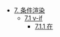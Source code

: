 - [7. 条件渲染](#7-%E6%9D%A1%E4%BB%B6%E6%B8%B2%E6%9F%93)
    - [7.1 v-if](#71-v-if)
        - [7.1.1 在 <template> 元素上使用 v-if 条件渲染分组](#711-%E5%9C%A8-template-%E5%85%83%E7%B4%A0%E4%B8%8A%E4%BD%BF%E7%94%A8-v-if-%E6%9D%A1%E4%BB%B6%E6%B8%B2%E6%9F%93%E5%88%86%E7%BB%84)
        - [7.1.2 v-else](#712-v-else)
        - [7.1.3 v-else-if](#713-v-else-if)
        - [7.1.4 用 key 管理可复用的元素](#714-%E7%94%A8-key-%E7%AE%A1%E7%90%86%E5%8F%AF%E5%A4%8D%E7%94%A8%E7%9A%84%E5%85%83%E7%B4%A0)
    - [7.2 v-show](#72-v-show)
    - [7.3 v-if vs v-show](#73-v-if-vs-v-show)
    - [7.4 v-if 与 v-for 一起使用](#74-v-if-%E4%B8%8E-v-for-%E4%B8%80%E8%B5%B7%E4%BD%BF%E7%94%A8)

# 7. 条件渲染

## 7.1 v-if

在字符串模板中，比如 Handlebars，我们得像这样写一个条件块：

    <!-- Handlebars 模板 -->
    {{#if ok}}
        <h1>Yes</h1>
    {{/if}}

在 Vue 中，我们使用 `v-if` 指令实现同样的功能：

    <h1 v-if="ok">Yes</h1>

也可以用 `v-else` 添加一个“else 块”：

    <h1 v-if="ok">Yes</h1>
    <h1 v-else>No</h1>

### 7.1.1 在 <template> 元素上使用 v-if 条件渲染分组

因为 `v-if` 是一个指令，所以必须将它添加到一个元素上。
但是如果想切换多个元素呢？此时可以把一个 `<template>` 元素当做不可见的包裹元素，并在上面使用 `v-if`。
最终的渲染结果将不包含 `<template>` 元素。

查看：[./examples/ch07/1.template.html](./examples/ch07/1.template.html)

    <template v-if="ok">
        <h1>Title</h1>
        <p>Paragraph 1</p>
        <p>Paragraph 2</p>
    </template>

### 7.1.2 v-else

你可以使用 `v-else` 指令来表示 `v-if` 的“else 块”：

查看：[./examples/ch07/2.v-else.html](./examples/ch07/2.v-else.html)

    <div v-if="Math.random() > 0.5">
        Now you see me
    </div>
    <div v-else>
        Now you don't
    </div>


`v-else` 元素必须紧跟在带 `v-if` 或者 `v-else-if` 的元素的后面，
否则它将不会被识别。

### 7.1.3 v-else-if

`v-else-if`，顾名思义，充当 `v-if` 的“else-if 块”，可以连续使用：

查看：[./examples/ch07/3.v-else-if.html](./examples/ch07/3.v-else-if.html)

    <div v-if="type === 'A'">
        A
    </div>
    <div v-else-if="type === 'B'">
        B
    </div>
    <div v-else-if="type === 'C'">
        C
    </div>
    <div v-else>
        Not A/B/C
    </div>

类似于 `v-else`，`v-else-if` 也必须紧跟在带 `v-if` 或者 `v-else-if` 的元素之后。

### 7.1.4 用 key 管理可复用的元素

Vue 会尽可能高效地渲染元素，通常会复用已有元素而不是从头开始渲染。
这么做除了使 Vue 变得非常快之外，还有其它一些好处。
例如，如果你允许用户在不同的登录方式之间切换：

查看：[./examples/ch07/4.no-key.html](./examples/ch07/4.no-key.html)

    <div id="example">
        <template v-if="loginType === 'username'">
            <label>Username</label>
            <input placeholder="Enter your username">
        </template>
        <template v-else>
            <label>Email</label>
            <input placeholder="Enter your email address">
        </template>
        <button type="button" v-on:click=toggleLoginType>
            toggle login type
        </button>
    </div>

    <script>
        var vm = new Vue({
            el: '#example',
            data: {
                loginType: "username"
            },
            methods: {
                toggleLoginType: function () {
                    if ( this.loginType === "username" ) {
                        this.loginType = "email";
                    } else {
                        this.loginType = "username";
                    }
                }
            }
        })
    </script>

那么在上面的代码中切换 `loginType` 将不会清除用户已经输入的内容。
因为两个模板使用了相同的元素，`<input>` 不会被替换掉——仅仅是替换了它的 `placeholder`。

这样也不总是符合实际需求，所以 Vue 为你提供了一种方式来表达“这两个元素是完全独立的，不要复用它们”。
只需添加一个具有唯一值的 key 属性即可：

    <template v-if="loginType === 'username'">
        <label>Username</label>
        <input placeholder="Enter your username" key="username-input">
    </template>
    <template v-else>
        <label>Email</label>
        <input placeholder="Enter your email address" key="email-input">
    </template>

现在，每次切换时，输入框都将被重新渲染。

注意，`<label>` 元素仍然会被高效地复用，因为它们没有添加 `key` 属性。


## 7.2 v-show

另一个用于根据条件展示元素的选项是 `v-show` 指令。用法大致一样：

查看：[./examples/ch07/5.v-show.html](./examples/ch07/5.v-show.html)

    <div id="example">
        <h1 v-show="ok">Hello!</h1>
        <button type="button" v-on:click="toggle">toggle</button>
    </div>

    <script>
        var vm = new Vue({
            el: '#example',
            data: {
                ok: true
            },
            methods: {
                toggle: function () {
                    this.ok = !this.ok;
                }
            }
        })
    </script>

不同的是带有 `v-show` 的元素始终会被渲染并保留在 DOM 中。
`v-show` 只是简单地切换元素的 CSS 属性 `display`。

注意，`v-show` 不支持 `<template>` 元素，也不支持 `v-else`。

## 7.3 v-if vs v-show

`v-if` 是“真正”的条件渲染，因为它会确保在切换过程中条件块内的事件监听器和子组件适当地被销毁和重建。

`v-if` 也是惰性的：如果在初始渲染时条件为假，则什么也不做——直到条件第一次变为真时，才会开始渲染条件块。

相比之下，`v-show` 就简单得多——不管初始条件是什么，元素总是会被渲染，并且只是简单地基于 CSS 进行切换。

一般来说，`v-if` 有更高的切换开销，而 `v-show` 有更高的初始渲染开销。
因此，如果需要非常频繁地切换，则使用 `v-show` 较好；
如果在运行时条件很少改变，则使用 `v-if` 较好。

## 7.4 v-if 与 v-for 一起使用

当 `v-if` 与 `v-for` 一起使用时，`v-for` 具有比 `v-if` 更高的优先级。

请查阅 [列表渲染指南](https://cn.vuejs.org/v2/guide/list.html#v-for-with-v-if) 以获取详细信息。